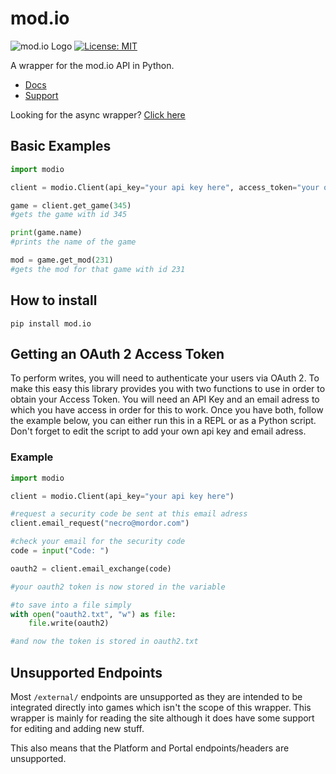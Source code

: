# mod.io

![mod.io Logo](https://static.mod.io/v1/images/branding/modio-color-dark.png "https://mod.io")
[![License: MIT](https://img.shields.io/badge/License-MIT-yellow.svg)](https://opensource.org/licenses/MIT)


A wrapper for the mod.io API in Python. 
* [Docs](https://modio.readthedocs.io/en/latest/) 
* [Support](https://discord.gg/Hkq7X7n)

Looking for the async wrapper? [Click here](https://github.com/ClementJ18/mod.io/tree/async)

## Basic Examples
```py
import modio

client = modio.Client(api_key="your api key here", access_token="your o auth 2 token here")

game = client.get_game(345)
#gets the game with id 345

print(game.name)
#prints the name of the game

mod = game.get_mod(231)
#gets the mod for that game with id 231

```

## How to install
`pip install mod.io`

## Getting an OAuth 2 Access Token
To perform writes, you will need to authenticate your users via OAuth 2. To make this easy this library provides you with two functions to use in order to obtain your Access Token. You will need an API Key and an email adress to which you have access in order for this to work. Once you have both, follow the example below, you can either run this in a REPL or as a Python script. Don't forget to edit the script to add your own api key and email adress.

### Example
```py
import modio

client = modio.Client(api_key="your api key here")

#request a security code be sent at this email adress
client.email_request("necro@mordor.com")

#check your email for the security code
code = input("Code: ")

oauth2 = client.email_exchange(code)

#your oauth2 token is now stored in the variable

#to save into a file simply
with open("oauth2.txt", "w") as file:
    file.write(oauth2)

#and now the token is stored in oauth2.txt
```

## Unsupported Endpoints
Most `/external/` endpoints are unsupported as they are intended to be integrated directly into games which isn't
the scope of this wrapper. This wrapper is mainly for reading the site although it does have some support for 
editing and adding new stuff.

This also means that the Platform and Portal endpoints/headers are unsupported.

